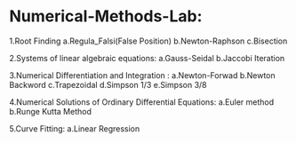 # Numerical-Methods-Lab:

1.Root Finding
   a.Regula_Falsi(False Position)
   b.Newton-Raphson
   c.Bisection
   
2.Systems of linear algebraic equations:
  a.Gauss-Seidal
  b.Jaccobi Iteration

3.Numerical Differentiation and Integration :
  a.Newton-Forwad
  b.Newton Backword
  c.Trapezoidal
  d.Simpson 1/3
  e.Simpson 3/8
 
 4.Numerical Solutions of Ordinary Differential Equations: 
   a.Euler method
   b.Runge Kutta Method
 
 5.Curve Fitting: 
   a.Linear Regression
  
  
